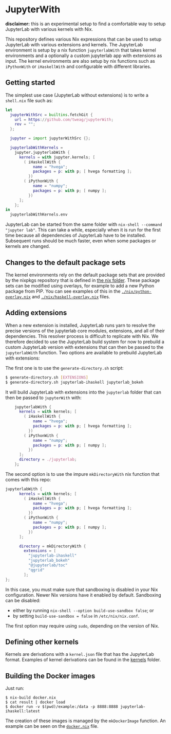 # JupyterWith

**disclaimer:**
this is an experimental setup to find a comfortable way to setup JupyterLab
with various kernels with Nix.

This repository defines various Nix expressions that can be used to setup
JupyterLab with various extensions and kernels. The JupyterLab environment is
setup by a nix function `jupyterlabWith` that takes kernel environments and a
optionally a custom jupyterlab app with extensions as input. The kernel
environments are also setup by nix functions such as `iPythonWith` or
`iHaskellWith` and configurable with different libraries.

## Getting started

The simplest use case (JupyterLab without extensions) is to write a `shell.nix`
file such as:

``` nix
let
  jupyterWithSrc = builtins.fetchGit {
    url = https://github.com/tweag/jupyterWith;
    rev = "";
  };

  jupyter = import jupyterWithSrc {};

  jupyterlabWithKernels =
    jupyter.jupyterlabWith {
      kernels = with jupyter.kernels; [
        ( iHaskellWith {
            name = "hvega";
            packages = p: with p; [ hvega formatting ];
          })
        ( iPythonWith {
            name = "numpy";
            packages = p: with p; [ numpy ];
          })
      ];
    };
in
  jupyterlabWithKernels.env
```

JupyterLab can be started from the same folder with `nix-shell --command
"jupyter lab"`. This can take a while, especially when it is run for the first
time because all dependencies of JupyterLab have to be installed. Subsequent
runs should be much faster, even when some packages or kernels are changed.

## Changes to the default package sets

The kernel environments rely on the default package sets that are provided by
the nixpkgs repository that is defined in [the nix folder](nix). These package
sets can be modified using overlays, for example to add a new Python package
from PIP. You can see examples of this in the
[`./nix/python-overlay.nix`](nix/python-overlay.nix) and
[`./nix/haskell-overlay.nix`](nix/haskell-overlay.nix) files.

## Adding extensions

When a new extension is installed, JupyterLab runs yarn to resolve the precise
versions of the jupyterlab core modules, extensions, and all of their
dependencies. This resolver process is difficult to replicate with Nix. We
therefore decided to use the JupyterLab build system for now to prebuild a
custom JupyterLab version with extensions that can then be passed to the
`jupyterlabWith` function. Two options are available to prebuild JupyterLab
with extensions:

The first one is to use the `generate-directory.sh` script:

``` bash
$ generate-directory.sh [EXTENSIONS]
$ generate-directory.sh jupyterlab-ihaskell jupyterlab_bokeh
```

It will build JupyterLab with extensions into the `jupyterlab` folder
that can then be passed to `jupyterWith` with:

``` nix
    jupyterlabWith {
      kernels = with kernels; [
        ( iHaskellWith {
            name = "hvega";
            packages = p: with p; [ hvega formatting ];
          })
        ( iPythonWith {
            name = "numpy";
            packages = p: with p; [ numpy ];
          })
      ];
      directory = ./jupyterlab;
    };
```

The second option is to use the impure `mkDirectoryWith` nix function that
comes with this repo:


``` nix
jupyterlabWith {
      kernels = with kernels; [
        ( iHaskellWith {
            name = "hvega";
            packages = p: with p; [ hvega formatting ];
          })
        ( iPythonWith {
            name = "numpy";
            packages = p: with p; [ numpy ];
          })
      ];

      directory = mkDirectoryWith {
        extensions = [
          "jupyterlab-ihaskell"
          "jupyterlab_bokeh"
          "@jupyterlab/toc"
          "qgrid"
        ];
};
```

In this case, you must make sure that sandboxing is disabled in your Nix
configuration. Newer Nix versions have it enabled by default. 
Sandboxing can be disabled:

- either by running `nix-shell --option build-use-sandbox false`; or
- by setting `build-use-sandbox = false` in `/etc/nix/nix.conf`.

The first option may require using `sudo`, depending on the version of Nix.

## Defining other kernels

Kernels are derivations with a `kernel.json` file that has the JupyterLab
format. Examples of kernel derivations can be found in the [kernels](kernels)
folder.

## Building the Docker images

Just run:

```
$ nix-build docker.nix
$ cat result | docker load
$ docker run -v $(pwd)/example:/data -p 8888:8888 jupyterlab-ihaskell:latest
```

The creation of these images is managed by the `mkDockerImage` function. An
example can be seen on the [`docker.nix`](docker.nix) file.

